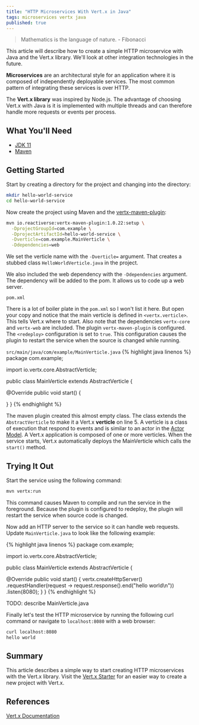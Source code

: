 ```yaml
---
title: "HTTP Microservices With Vert.x in Java"
tags: microservices vertx java
published: true
---
```


> Mathematics is the language of nature. - Fibonacci

This article will describe how to create a simple HTTP microservice with Java and the Vert.x library. We'll look at other integration technologies in the future.

**Microservices** are an architectural style for an application where it is composed of independently deployable services. The most common pattern of integrating these services is over HTTP.

The **Vert.x library** was inspired by Node.js. The advantage of choosing Vert.x with Java is it is implemented with multiple threads and can therefore handle more requests or events per process.

## What You'll Need
* [JDK 11](https://adoptopenjdk.net/?variant=openjdk11&jvmVariant=hotspot)
* [Maven](https://maven.apache.org/download.cgi)

## Getting Started

Start by creating a directory for the project and changing into the directory:

```bash
mkdir hello-world-service
cd hello-world-service
```

Now create the project using Maven and the [vertx-maven-plugin](https://reactiverse.io/vertx-maven-plugin/):

```bash
mvn io.reactiverse:vertx-maven-plugin:1.0.22:setup \
  -DprojectGroupId=com.example \
  -DprojectArtifactId=hello-world-service \
  -Dverticle=com.example.MainVerticle \
  -Ddependencies=web
```

We set the verticle name with the `-Dverticle=` argument. That creates a stubbed class `HelloWorldVerticle.java` in the project.

We also included the web dependency with the `-Ddependencies` argument. The dependency will be added to the pom. It allows us to code up a web server.

`pom.xml`

There is a lot of boiler plate in the `pom.xml` so I won't list it here. But open your copy and notice that the main verticle is defined in `<vertx.verticle>`. This tells Vert.x where to start. Also note that the dependencies `vertx-core` and `vertx-web` are included. The plugin `vertx-maven-plugin` is configured. The `<redeploy>` configuration is set to `true`. This configuration causes the plugin to restart the service when the source is changed while running.

`src/main/java/com/example/MainVerticle.java`
{% highlight java linenos %}
package com.example;

import io.vertx.core.AbstractVerticle;

public class MainVerticle extends AbstractVerticle {

  @Override
  public void start() {

  }
}
{% endhighlight %}

The maven plugin created this almost empty class. The class extends the `AbstractVerticle` to make it a Vert.x **verticle** on line 5. A verticle is a class of execution that respond to events and is similar to an actor in the [Actor Model](https://en.wikipedia.org/wiki/Actor_model). A Vert.x application is composed of one or more verticles. When the service starts, Vert.x automatically deploys the MainVerticle which calls the `start()` method.

## Trying It Out

Start the service using the following command:

```bash
mvn vertx:run
```

This command causes Maven to compile and run the service in the foreground. Because the plugin is configured to redeploy, the plugin will restart the service when source code is changed.

Now add an HTTP server to the service so it can handle web requests. Update `MainVerticle.java` to look like the following example:

{% highlight java linenos %}
package com.example;

import io.vertx.core.AbstractVerticle;

public class MainVerticle extends AbstractVerticle {

  @Override
  public void start() {
    vertx.createHttpServer()
      .requestHandler(request -> request.response().end("hello world\n"))
      .listen(8080);
  }
}
{% endhighlight %}

TODO: describe MainVerticle.java

Finally let's test the HTTP microservice by running the following curl command or navigate to `localhost:8080` with a web browser:

```bash
curl localhost:8080
hello world
```

## Summary

This article describes a simple way to start creating HTTP microservices with the Vert.x library. Visit the [Vert.x Starter](https://start.vertx.io/) for an easier way to create a new project with Vert.x.

## References

[Vert.x Documentation](https://vertx.io/docs/)

